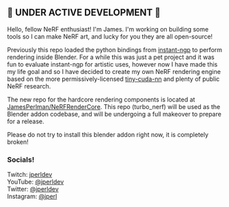 
## 🚧 UNDER ACTIVE DEVELOPMENT 🚧

Hello, fellow NeRF enthusiast! I'm James. I'm working on building some tools so I can make NeRF art, and lucky for you they are all open-source!  

Previously this repo loaded the python bindings from [instant-ngp](https://github.com/NVLabs/instant-ngp) to perform rendering inside Blender.  For a while this was just a pet project and it was fun to evaluate instant-ngp for artistic uses, however now I have made this my life goal and so I have decided to create my own NeRF rendering engine based on the more permissively-licensed [tiny-cuda-nn](https://github.com/NVLabs/tiny-cuda-nn) and plenty of public NeRF research.

The new repo for the hardcore rendering components is located at [JamesPerlman/NeRFRenderCore](https://github.com/JamesPerlman/NeRFRenderCore).  This repo (turbo_nerf) will be used as the Blender addon codebase, and will be undergoing a full makeover to prepare for a release.

Please do not try to install this blender addon right now, it is completely broken!  

### Socials!

Twitch: [jperldev](https://twitch.tv/jperldev)  
YouTube: [@jperldev](https://youtube.com/@jperldev)  
Twitter: [@jperldev](https://twitter.com/jperldev)  
Instagram: [@jperl](https://instagram.com/jperl)  
